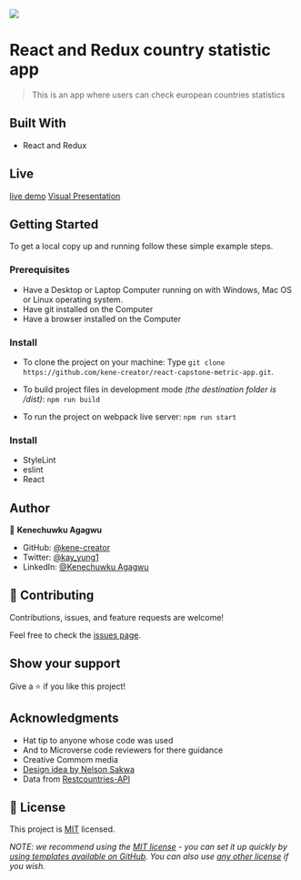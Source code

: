 ![](https://img.shields.io/badge/Microverse-blueviolet)

# React and Redux country statistic app

> This is an app where users can check european countries statistics

## Built With

- React and Redux

## Live

[live demo](https://sparkly-donut-d130ed.netlify.app/)
[Visual Presentation](https://www.loom.com/share/e2af600c09364410acd662cca0a9ed0e)

## Getting Started

To get a local copy up and running follow these simple example steps.

### Prerequisites

- Have a Desktop or Laptop Computer running on with Windows, Mac OS or Linux operating system.
- Have git installed on the Computer
- Have a browser installed on the Computer

### Install

- To clone the project on your machine: Type `git clone https://github.com/kene-creator/react-capstone-metric-app.git`.

- To build project files in development mode _(the destination folder is /dist)_:
  `npm run build`
- To run the project on webpack live server:
  `npm run start`

### Install

- StyleLint
- eslint
- React

## Author

👤 **Kenechuwku Agagwu**

- GitHub: [@kene-creator](https://github.com/kene-creator)
- Twitter: [@kay_yung1](https://twitter.com/kay_yung1)
- LinkedIn: [@Kenechuwku Agagwu](https://linkedin.com/in/kenechukwuagagwu)

## 🤝 Contributing

Contributions, issues, and feature requests are welcome!

Feel free to check the [issues page](https://github.com/kene-creator/react-capstone-metric-app/issues).

## Show your support

Give a ⭐️ if you like this project!

## Acknowledgments

- Hat tip to anyone whose code was used
- And to Microverse code reviewers for there guidance
- Creative Commom media
- [Design idea by Nelson Sakwa](<https://www.behance.net/gallery/31579789/Ballhead-App-(Free-PSDs)>)
- Data from [Restcountries-API](https://restcountries.com/)

## 📝 License

This project is [MIT](./LICENSE) licensed.

_NOTE: we recommend using the [MIT license](https://choosealicense.com/licenses/mit/) - you can set it up quickly by [using templates available on GitHub](https://docs.github.com/en/communities/setting-up-your-project-for-healthy-contributions/adding-a-license-to-a-repository). You can also use [any other license](https://choosealicense.com/licenses/) if you wish._
